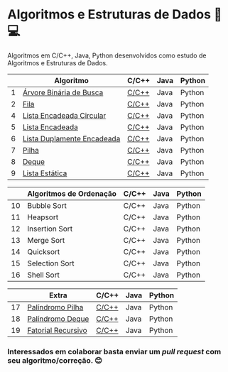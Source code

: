 # Algoritmos e Estruturas de Dados :open_file_folder::computer:

Algoritmos em C/C++, Java, Python desenvolvidos como estudo de Algoritmos e Estruturas de Dados.

|    | Algoritmo                           | C/C++ | Java | Python
|----|-------------------------------------|-------|------|-------|
| 1  | [Árvore Binária de Busca][1]              | [C/C++](./Árvore) | Java | Python
| 2 | [Fila][2]                                | [C/C++](./Fila) | Java | Python
| 4 | [Lista Encadeada Circular][3]                     | [C/C++](./Lista%20Encadeada/Circular) | Java | Python
| 5 | [Lista Encadeada][4]                    | [C/C++](./Lista%20Encadeada/ListaEncadeada.c) | Java | Python
| 6 | [Lista Duplamente Encadeada][5]          | [C/C++](./Lista%20Duplamente%20Encadeada) | Java | Python
| 7 | [Pilha][6]                               | [C/C++](./Pilha) | Java | Python
| 8 | [Deque][7]                               | [C/C++](./Deque) | Java | Python
| 9 | [Lista Estática][8]                      | [C/C++](./Lista%20Estática) | Java | Python

|    | Algoritmos de Ordenação             | C/C++ | Java | Python |
|----|-------------------------------------|-------|------|--------|
| 10 | Bubble Sort                         | C/C++ | Java | Python
| 11 | Heapsort                            | C/C++ | Java | Python
| 12 | Insertion Sort                      | C/C++ | Java | Python
| 13 | Merge Sort                          | C/C++ | Java | Python
| 14 | Quicksort                           | C/C++ | Java | Python
| 15 | Selection Sort                      | C/C++ | Java | Python
| 16 | Shell Sort                          | C/C++ | Java | Python

|    | Extra                               | C/C++ | Java | Python
|----|-------------------------------------|-------|------|-------|
| 17 | [Palíndromo Pilha][9]                          | [C/C++](./Pilha/Dinâmica/Palindromo.c) | Java | Python
| 18 | [Palíndromo Deque][9]                          | [C/C++](./Deque/ProblemaPalindromoDeque.c) | Java | Python
| 19 | [Fatorial Recursivo][10]                          | [C/C++](./Extra/fatorial-recursivo.c) | Java | Python

### Interessados em colaborar basta enviar um *pull request* com seu algoritmo/correção. :blush:

[1]: https://pt.wikipedia.org/wiki/%C3%81rvore_bin%C3%A1ria_de_busca
[2]: https://pt.wikipedia.org/wiki/FIFO
[3]: https://br.ccm.net/faq/10226-listas-circulares-ring-buffer
[4]: https://pt.wikipedia.org/wiki/Lista_ligada
[5]: https://pt.wikipedia.org/wiki/Lista_duplamente_ligada
[6]: https://pt.wikipedia.org/wiki/LIFO
[7]: https://pt.wikipedia.org/wiki/Deque_(estruturas_de_dados)
[8]: http://wiki.icmc.usp.br/images/a/ac/Lista_Sequencial_Estatica_09.pdf
[9]: https://pt.wikipedia.org/wiki/Pal%C3%ADndromo 
[10]: https://pt.khanacademy.org/computing/computer-science/algorithms/recursive-algorithms/a/recursive-factorial